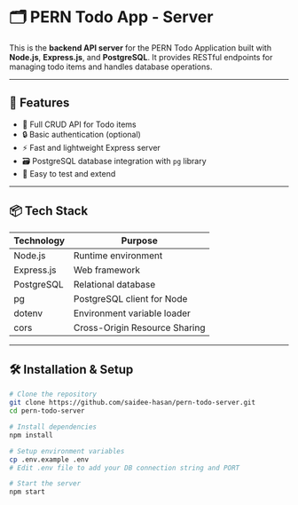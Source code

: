 # 🗂️ PERN Todo App - Server

This is the **backend API server** for the PERN Todo Application built with **Node.js**, **Express.js**, and **PostgreSQL**. It provides RESTful endpoints for managing todo items and handles database operations.

---

## 🚀 Features

- 🔄 Full CRUD API for Todo items
- 🔒 Basic authentication (optional)
- ⚡ Fast and lightweight Express server
- 🗃️ PostgreSQL database integration with `pg` library
- 🧪 Easy to test and extend

---

## 📦 Tech Stack

| Technology  | Purpose                      |
|-------------|------------------------------|
| Node.js     | Runtime environment          |
| Express.js  | Web framework                |
| PostgreSQL  | Relational database          |
| pg          | PostgreSQL client for Node   |
| dotenv      | Environment variable loader  |
| cors        | Cross-Origin Resource Sharing|

---

## 🛠️ Installation & Setup

```bash
# Clone the repository
git clone https://github.com/saidee-hasan/pern-todo-server.git
cd pern-todo-server

# Install dependencies
npm install

# Setup environment variables
cp .env.example .env
# Edit .env file to add your DB connection string and PORT

# Start the server
npm start
